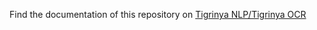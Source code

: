 Find the documentation of this repository on [Tigrinya NLP/Tigrinya OCR](https://tigrinyanlp.github.io/docs/Tigrinya%20OCR/) 
	
